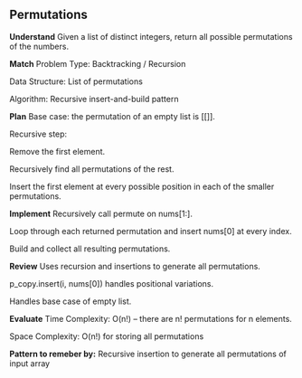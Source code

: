 ## Permutations
**Understand**
Given a list of distinct integers, return all possible permutations of the numbers.

**Match**
Problem Type: Backtracking / Recursion

Data Structure: List of permutations

Algorithm: Recursive insert-and-build pattern

**Plan**
Base case: the permutation of an empty list is [[]].

Recursive step:

Remove the first element.

Recursively find all permutations of the rest.

Insert the first element at every possible position in each of the smaller permutations.

**Implement**
Recursively call permute on nums[1:].

Loop through each returned permutation and insert nums[0] at every index.

Build and collect all resulting permutations.

**Review**
Uses recursion and insertions to generate all permutations.

p_copy.insert(i, nums[0]) handles positional variations.

Handles base case of empty list.

**Evaluate**
Time Complexity: O(n!) – there are n! permutations for n elements.

Space Complexity: O(n!) for storing all permutations

**Pattern to remeber by:** Recursive insertion to generate all permutations of input array